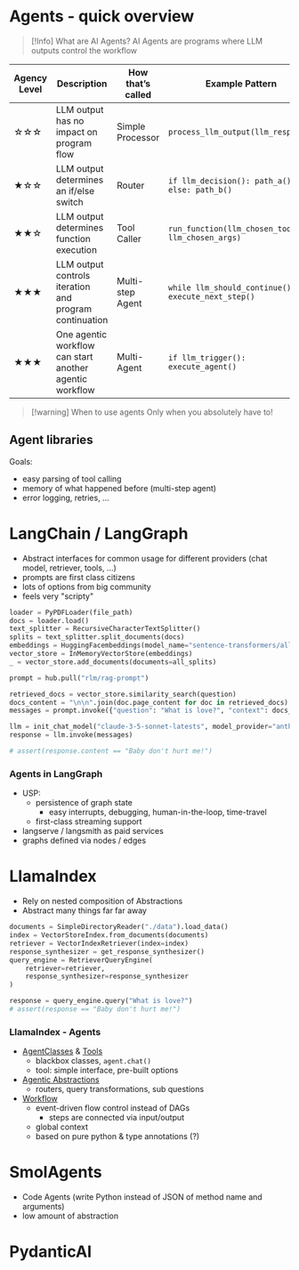# Agents - quick overview

> [!Info] What are AI Agents?
> AI Agents are programs where LLM outputs control the workflow

|Agency Level|Description|How that’s called|Example Pattern|
|---|---|---|---|
|☆☆☆|LLM output has no impact on program flow|Simple Processor|`process_llm_output(llm_response)`|
|★☆☆|LLM output determines an if/else switch|Router|`if llm_decision(): path_a() else: path_b()`|
|★★☆|LLM output determines function execution|Tool Caller|`run_function(llm_chosen_tool, llm_chosen_args)`|
|★★★|LLM output controls iteration and program continuation|Multi-step Agent|`while llm_should_continue(): execute_next_step()`|
|★★★|One agentic workflow can start another agentic workflow|Multi-Agent|`if llm_trigger(): execute_agent()`|


>[!warning] When to use agents
>Only when you absolutely have to!

## Agent libraries

Goals:
- easy parsing of tool calling
- memory of what happened before (multi-step agent)
- error logging, retries, ...


# LangChain /  LangGraph

- Abstract interfaces for common usage for different providers (chat model, retriever, tools, ...)
- prompts are first class citizens
- lots of options from big community
- feels very "scripty"

```python
loader = PyPDFLoader(file_path)
docs = loader.load()
text_splitter = RecursiveCharacterTextSplitter()
splits = text_splitter.split_documents(docs)
embeddings = HuggingFacembeddings(model_name="sentence-transformers/all-mpnet-base-v2")
vector_store = InMemoryVectorStore(embeddings)
_ = vector_store.add_documents(documents=all_splits)

prompt = hub.pull("rlm/rag-prompt")

retrieved_docs = vector_store.similarity_search(question)
docs_content = "\n\n".join(doc.page_content for doc in retrieved_docs)
messages = prompt.invoke({"question": "What is love?", "context": docs_content})

llm = init_chat_model("claude-3-5-sonnet-latests", model_provider="anthropic")
response = llm.invoke(messages)

# assert(response.content == "Baby don't hurt me!")
```
### Agents in LangGraph

- USP:
	- persistence of graph state
		- easy interrupts, debugging, human-in-the-loop, time-travel
	- first-class streaming support
- langserve / langsmith as paid services
- graphs defined via nodes / edges

# LlamaIndex

- Rely on nested composition of Abstractions
- Abstract many things far far away
```python
documents = SimpleDirectoryReader("./data").load_data()
index = VectorStoreIndex.from_documents(documents)
retriever = VectorIndexRetriever(index=index)
response_synthesizer = get_response_synthesizer()
query_engine = RetrieverQueryEngine(
	retriever=retriever,
	response_synthesizer=response_synthesizer
)

response = query_engine.query("What is love?")
# assert(response == "Baby don't hurt me!")
```

### LlamaIndex - Agents

- [AgentClasses](https://docs.llamaindex.ai/en/stable/module_guides/deploying/agents/) & [Tools](https://docs.llamaindex.ai/en/stable/module_guides/deploying/agents/tools/)
	- blackbox classes, `agent.chat()`
	- tool: simple interface, pre-built options
- [Agentic Abstractions]()
	- routers, query transformations, sub questions
- [Workflow](https://docs.llamaindex.ai/en/stable/understanding/workflows/) 
	- event-driven flow control instead of DAGs
		- steps are connected via input/output
	- global context
	- based on pure python & type annotations (?)



# SmolAgents

- Code Agents (write Python instead of JSON of method name and arguments)
- low amount of abstraction

# PydanticAI

